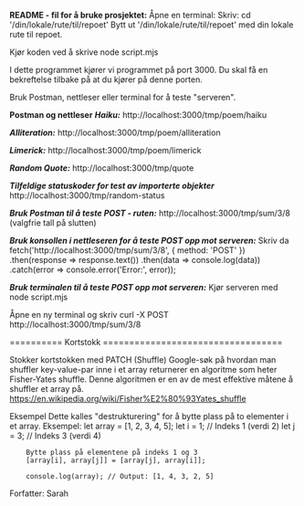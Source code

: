 **README - fil for å bruke prosjektet:**
Åpne en terminal: 
Skriv: 
  cd '/din/lokale/rute/til/repoet' 
Bytt ut '/din/lokale/rute/til/repoet' med din lokale rute til repoet.

Kjør koden ved å skrive
  node script.mjs 

I dette programmet kjører vi programmet på port 3000. Du skal få en bekreftelse tilbake på at du kjører på denne porten.

Bruk Postman, nettleser eller terminal for å teste "serveren". 

**Postman og nettleser**
***Haiku:***
http://localhost:3000/tmp/poem/haiku

***Alliteration:***
http://localhost:3000/tmp/poem/alliteration

***Limerick:***
http://localhost:3000/tmp/poem/limerick

***Random Quote:***
http://localhost:3000/tmp/quote

***Tilfeldige statuskoder for test av importerte objekter***
http://localhost:3000/tmp/random-status

***Bruk Postman til å teste POST - ruten:***
http://localhost:3000/tmp/sum/3/8 (valgfrie tall på slutten) 

***Bruk konsollen i nettleseren for å teste POST opp mot serveren:***
Skriv da 
  fetch('http://localhost:3000/tmp/sum/3/8', {
      method: 'POST'
  })
  .then(response => response.text())
  .then(data => console.log(data))
  .catch(error => console.error('Error:', error));

***Bruk terminalen til å teste POST opp mot serveren:***
Kjør serveren med 
  node script.mjs
  
Åpne en ny terminal og skriv
  curl -X POST http://localhost:3000/tmp/sum/3/8

========== Kortstokk ==================================

Stokker kortstokken med PATCH (Shuffle)
Google-søk på hvordan man shuffler key-value-par inne i et array returnerer 
en algoritme som heter Fisher-Yates shuffle. Denne algoritmen er en av de mest 
effektive måtene å shuffler et array på.
https://en.wikipedia.org/wiki/Fisher%E2%80%93Yates_shuffle

Eksempel 
        Dette kalles "destrukturering" for å bytte plass på to elementer i et array.
        Eksempel: 
        let array = [1, 2, 3, 4, 5];
        let i = 1; // Indeks 1 (verdi 2)
        let j = 3; // Indeks 3 (verdi 4)

        Bytte plass på elementene på indeks 1 og 3
        [array[i], array[j]] = [array[j], array[i]];

        console.log(array); // Output: [1, 4, 3, 2, 5]


Forfatter: Sarah
